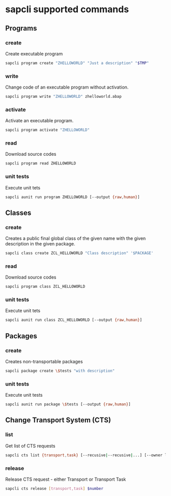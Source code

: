 # sapcli supported commands

## Programs

### create

Create executable program

```bash
sapcli program create "ZHELLOWORLD" "Just a description" "$TMP"
```

### write

Change code of an executable program without activation.

```bash
sapcli program write "ZHELLOWORLD" zhelloworld.abap
```

### activate

Activate an executable program.

```bash
sapcli program activate "ZHELLOWORLD"
```

### read

Download source codes

```bash
sapcli program read ZHELLOWORLD
```

### unit tests

Execute unit tets

```bash
sapcli aunit run program ZHELLOWORLD [--output {raw,human}]
```

## Classes

### create

Creates a public final global class of the given name with the given
description in the given package.

```bash
sapcli class create ZCL_HELLOWORLD "Class description" '$PACKAGE'
```

### read

Download source codes

```bash
sapcli program class ZCL_HELLOWORLD
```

### unit tests

Execute unit tets

```bash
sapcli aunit run class ZCL_HELLOWORLD [--output {raw,human}]
```

## Packages

### create

Creates non-transportable packages

```bash
sapcli package create \$tests "with description"
```

### unit tests

Execute unit tests

```bash
sapcli aunit run package \$tests [--output {raw,human}]
```

## Change Transport System (CTS)

### list

Get list of CTS requests

```bash
sapcli cts list {transport,task} [--recusive|--recusive|...] [--owner login]
```

### release

Release CTS request - either Transport or Transport Task

```bash
sapcli cts release [transport,task] $number
```
